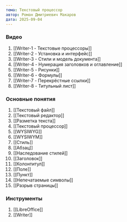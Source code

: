 ```yaml
---
тема: Текстовый процессор
автор: Роман Дмитриевич Макаров
дата: 2025-09-04
---
```


### Видео

1. [[Writer-1 - Текстовые процессоры]]
2. [[Writer-2 - Установка и интерфейс]]
3. [[Writer-3 - Стили и модель документа]]
4. [[Writer-4 - Нумерация заголовков и оглавление]]
5. [[Writer-5 - Рисунки]]
6. [[Writer-6 - Формулы]]
7. [[Writer-7 - Перекрёстные ссылки]]
8. [[Writer-8 - Титульный лист]]

### Основные понятия

1. [[Текстовый файл]]
2. [[Текстовый редактор]]
3. [[Разметка текста]]
4. [[Текстовый процессор]]
5. [[WYSIWYG]]
6. [[WYSIWYM]]
7. [[Стиль]]
8. [[Абзац]]
9. [[Наследование стилей]]
10. [[Заголовок]]
11. [[Колонтитул]]
12. [[Поле]]
13. [[Пункт]]
14. [[Непечатаемые символы]]
15. [[Разрыв страницы]]

### Инструменты

1. [[LibreOffice]]
2. [[Writer]]
